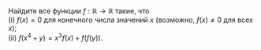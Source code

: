 Найдите все функции $f: \mathbb{R} \rightarrow \mathbb{R}$ такие, что
 <br> 
(i) $f(x) = 0$ для конечного числа значений $x$ (возможно, $f(x) \neq 0$ для всех $x$);
 <br> 
(ii) $f(x^4 + y) = x^3f(x) + f(f(y)).$